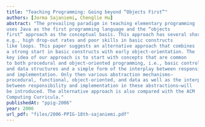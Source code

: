```yaml
---
title: "Teaching Programming: Going beyond “Objects First”"
authors: [Jorma Sajaniemi, Chenglie Hu]
abstract: "The prevailing paradigm in teaching elementary programming
uses Java as the first programming language and the “objects
first” approach as the conceptual basis. This approach has several shortcomings,
e.g., high drop-out rates and poor skills in basic constructs
like loops. This paper suggests an alternative approach that combines
a strong start in basic constructs with early object-orientation. The
key idea of our approach is to start with concepts that are common
to both procedural and object-oriented programming, i.e., basic control
and data structures and a simple form of the interplay between responsibility
and implementation. Only then various abstraction mechanisms—
procedural, functional, object-oriented, and data as well as the interplay
between responsibility and implementation in these abstractions—will
be introduced. The alternative approach is also compared with the ACM
Computing Curricula."
publishedAt: "ppig-2006"
year: 2006
url_pdf: "files/2006-PPIG-18th-sajaniemi.pdf"
---
```

